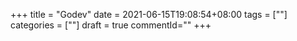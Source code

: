 +++
title = "Godev"
date = 2021-06-15T19:08:54+08:00
tags = [""]
categories = [""]
draft = true
commentId=""
+++
